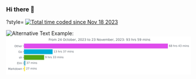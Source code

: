 ### Hi there 👋

?style=
<a href="https://wakatime.com/@018be417-d97d-407d-b2cc-1974a776f354"><img src="https://wakatime.com/badge/user/018be417-d97d-407d-b2cc-1974a776f354.svg" alt="Total time coded since Nov 18 2023" /></a>

<img
  src="https://github.com/<username>/<repository-name>/blob/<branch-name>/images/stat.svg"
  alt="Alternative Text"
/>
Example:
<img
  src="https://github.com/avinal/avinal/blob/main/images/stat.svg"
  alt="Avinal WakaTime Activity"
/>
<!--
**erkt-k/erkt-k** is a ✨ _special_ ✨ repository because its `README.md` (this file) appears on your GitHub profile.

Here are some ideas to get you started:

- 🔭 I’m currently working on ...
- 🌱 I’m currently learning ...
- 👯 I’m looking to collaborate on ...
- 🤔 I’m looking for help with ...
- 💬 Ask me about ...
- 📫 How to reach me: ...
- 😄 Pronouns: ...
- ⚡ Fun fact: ...
-->
